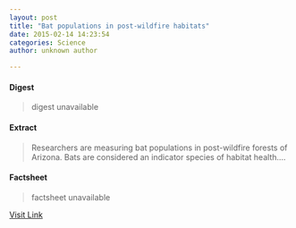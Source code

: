 ```yaml
---
layout: post
title: "Bat populations in post-wildfire habitats"
date: 2015-02-14 14:23:54
categories: Science
author: unknown author

---
```



#### Digest
>digest unavailable

#### Extract
>Researchers are measuring bat populations in post-wildfire forests of Arizona. Bats are considered an indicator species of habitat health....

#### Factsheet
>factsheet unavailable

[Visit Link](http://feeds.sciencedaily.com/~r/sciencedaily/~3/vUlgiPxl3aQ/150214092354.htm)


